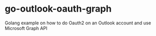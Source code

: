 # go-outlook-oauth-graph
Golang example on how to do Oauth2 on an Outlook account and use Microsoft Graph API
